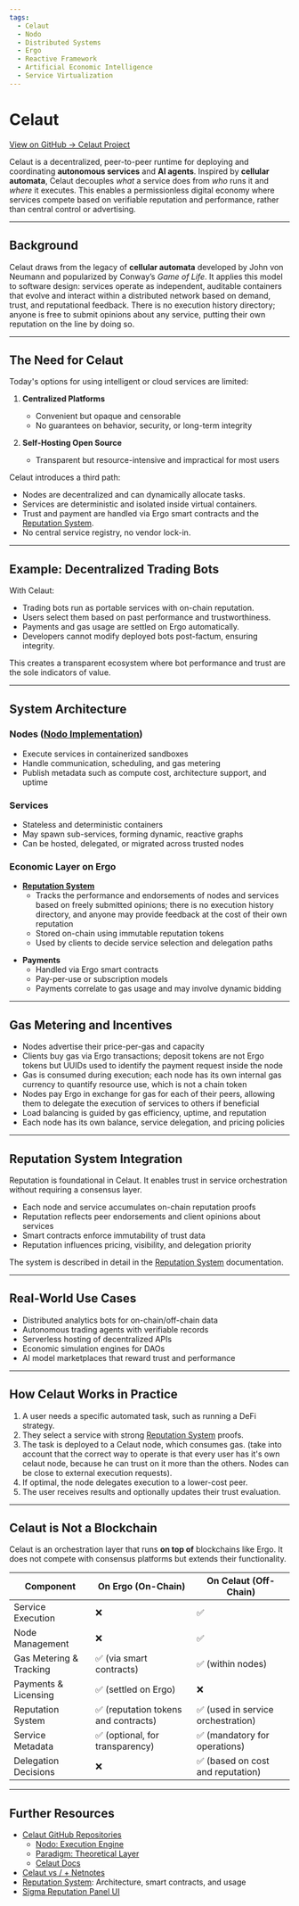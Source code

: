 ```yaml
---
tags:  
  - Celaut  
  - Nodo  
  - Distributed Systems  
  - Ergo  
  - Reactive Framework  
  - Artificial Economic Intelligence  
  - Service Virtualization  
---
```


# Celaut

[View on GitHub → Celaut Project](https://github.com/celaut-project)

Celaut is a decentralized, peer-to-peer runtime for deploying and coordinating **autonomous services** and **AI agents**. Inspired by **cellular automata**, Celaut decouples *what* a service does from *who* runs it and *where* it executes. This enables a permissionless digital economy where services compete based on verifiable reputation and performance, rather than central control or advertising.

---

## Background

Celaut draws from the legacy of **cellular automata** developed by John von Neumann and popularized by Conway’s *Game of Life*. It applies this model to software design: services operate as independent, auditable containers that evolve and interact within a distributed network based on demand, trust, and reputational feedback. There is no execution history directory; anyone is free to submit opinions about any service, putting their own reputation on the line by doing so.

---

## The Need for Celaut

Today's options for using intelligent or cloud services are limited:

1. **Centralized Platforms**
      - Convenient but opaque and censorable
      - No guarantees on behavior, security, or long-term integrity

2. **Self-Hosting Open Source**
      - Transparent but resource-intensive and impractical for most users

Celaut introduces a third path:

- Nodes are decentralized and can dynamically allocate tasks.
- Services are deterministic and isolated inside virtual containers.
- Trust and payment are handled via Ergo smart contracts and the [Reputation System](reputation-system.md).
- No central service registry, no vendor lock-in.

---

## Example: Decentralized Trading Bots

With Celaut:

- Trading bots run as portable services with on-chain reputation.
- Users select them based on past performance and trustworthiness.
- Payments and gas usage are settled on Ergo automatically.
- Developers cannot modify deployed bots post-factum, ensuring integrity.

This creates a transparent ecosystem where bot performance and trust are the sole indicators of value.

---

## System Architecture

### Nodes ([Nodo Implementation](https://github.com/celaut-project/nodo))

- Execute services in containerized sandboxes
- Handle communication, scheduling, and gas metering
- Publish metadata such as compute cost, architecture support, and uptime

### Services

- Stateless and deterministic containers
- May spawn sub-services, forming dynamic, reactive graphs
- Can be hosted, delegated, or migrated across trusted nodes

### Economic Layer on Ergo

* **[Reputation System](reputation-system.md)**
  * Tracks the performance and endorsements of nodes and services based on freely submitted opinions; there is no execution history directory, and anyone may provide feedback at the cost of their own reputation
  * Stored on-chain using immutable reputation tokens
  * Used by clients to decide service selection and delegation paths


- **Payments**
    - Handled via Ergo smart contracts
    - Pay-per-use or subscription models
    - Payments correlate to gas usage and may involve dynamic bidding

---

## Gas Metering and Incentives

* Nodes advertise their price-per-gas and capacity
* Clients buy gas via Ergo transactions; deposit tokens are not Ergo tokens but UUIDs used to identify the payment request inside the node
* Gas is consumed during execution; each node has its own internal gas currency to quantify resource use, which is not a chain token
* Nodes pay Ergo in exchange for gas for each of their peers, allowing them to delegate the execution of services to others if beneficial
* Load balancing is guided by gas efficiency, uptime, and reputation
* Each node has its own balance, service delegation, and pricing policies


---

## Reputation System Integration

Reputation is foundational in Celaut. It enables trust in service orchestration without requiring a consensus layer.

* Each node and service accumulates on-chain reputation proofs
* Reputation reflects peer endorsements and client opinions about services
* Smart contracts enforce immutability of trust data
* Reputation influences pricing, visibility, and delegation priority

The system is described in detail in the [Reputation System](reputation-system.md) documentation.

---

## Real-World Use Cases

- Distributed analytics bots for on-chain/off-chain data
- Autonomous trading agents with verifiable records
- Serverless hosting of decentralized APIs
- Economic simulation engines for DAOs
- AI model marketplaces that reward trust and performance

---

## How Celaut Works in Practice

1. A user needs a specific automated task, such as running a DeFi strategy.
2. They select a service with strong [Reputation System](reputation-system.md) proofs.
3. The task is deployed to a Celaut node, which consumes gas.  (take into account that the correct way to operate is that every user has it's own celaut node, because he can trust on it more than the others. Nodes can be close to external execution requests).
4. If optimal, the node delegates execution to a lower-cost peer.
5. The user receives results and optionally updates their trust evaluation.

---

## Celaut is Not a Blockchain

Celaut is an orchestration layer that runs **on top of** blockchains like Ergo. It does not compete with consensus platforms but extends their functionality.

| Component               | On Ergo (On-Chain)                  | On Celaut (Off-Chain)               |
|-------------------------|-------------------------------------|-------------------------------------|
| Service Execution       | ❌                                  | ✅                                   |
| Node Management         | ❌                                  | ✅                                   |
| Gas Metering & Tracking | ✅ (via smart contracts)             | ✅ (within nodes)                    |
| Payments & Licensing    | ✅ (settled on Ergo)                 | ❌                                   |
| Reputation System       | ✅ (reputation tokens and contracts) | ✅ (used in service orchestration)   |
| Service Metadata        | ✅ (optional, for transparency)      | ✅ (mandatory for operations)        |
| Delegation Decisions    | ❌                                  | ✅ (based on cost and reputation)    |

---

## Further Resources

- [Celaut GitHub Repositories](https://github.com/celaut-project)
  - [Nodo: Execution Engine](https://github.com/celaut-project/nodo)
  - [Paradigm: Theoretical Layer](https://github.com/celaut-project/paradigm)
  - [Celaut Docs](https://github.com/celaut-project/docs)
- [Celaut vs / + Netnotes](celaut_v_netnotes.md)
- [Reputation System](reputation-system.md): Architecture, smart contracts, and usage
- [Sigma Reputation Panel UI](https://reputation-systems.github.io/sigma-reputation-panel/)
